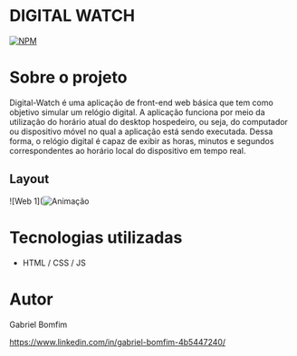 # DIGITAL WATCH
[![NPM](https://img.shields.io/npm/l/react)](https://github.com/Gbxiis/digital-watch/blob/main/LICENCE) 

# Sobre o projeto

Digital-Watch é uma aplicação de front-end web básica que tem como objetivo simular um relógio digital. A aplicação funciona por meio da utilização do horário atual do desktop hospedeiro, ou seja, do computador ou dispositivo móvel no qual a aplicação está sendo executada. Dessa forma, o relógio digital é capaz de exibir as horas, minutos e segundos correspondentes ao horário local do dispositivo em tempo real.


## Layout
![Web 1](![Animação](https://user-images.githubusercontent.com/110855086/216647928-1a679772-4803-40e3-8ad5-7b123c1d2141.gif)






# Tecnologias utilizadas
- HTML / CSS / JS 

# Autor

Gabriel Bomfim

https://www.linkedin.com/in/gabriel-bomfim-4b5447240/

